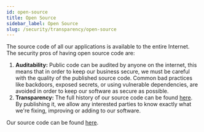 ```yaml
---
id: open-source
title: Open Source
sidebar_label: Open Source
slug: /security/transparency/open-source
---
```


The source code of all our applications
is available to the entire Internet.
The security pros of having open source code are:

1. **Auditability:** Public code can be audited by anyone on the internet,
  this means that in order to keep our business secure,
  we must be careful with the quality of the published source code.
  Common bad practices like backdoors,
  exposed secrets,
  or using vulnerable dependencies,
  are avoided in order to keep
  our software as secure as possible.
2. **Transparency:** The full history of our source code can be found
   [here](https://gitlab.com/fluidattacks/product/-/commits/master).
   By publishing it,
   we allow any interested parties
   to know exactly what we're fixing,
   improving or adding to our software.

Our source code can be found
[here](https://gitlab.com/fluidattacks).
